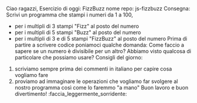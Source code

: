 Ciao ragazzi,
Esercizio di oggi: FizzBuzz
nome repo: js-fizzbuzz
Consegna:
Scrivi un programma che stampi i numeri da 1 a 100,

- per i multipli di 3 stampi "Fizz" al posto del numero
- per i multipli di 5 stampi "Buzz" al posto del numero
- per i multipli di 3 e di 5 stampi "FizzBuzz" al posto del numero
  Prima di partire a scrivere codice poniamoci qualche domanda:
  Come faccio a sapere se un numero è divisibile per un altro? Abbiamo visto qualcosa di particolare
  che possiamo usare?
  Consigli del giorno:

1. scriviamo sempre prima dei commenti in italiano per capire cosa vogliamo fare
2. proviamo ad immaginare le operazioni che vogliamo far svolgere al nostro programma così come lo
   faremmo "a mano"
   Buon lavoro e buon divertimento! :faccia_leggermente_sorridente:
